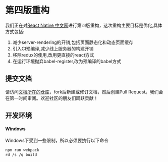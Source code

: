# 第四版重构

我们正在对[React Native 中文网](http://react-native.cn/)进行第四版重构，这次重构主要目标是优化,具体方式包括:

1. 减少server-rendering的开销,包括页面静态化和动态页面缓存
2. 引入CI预编译,减少线上服务器的构建开销
3. 移除redux的使用,改用更直接的react方式
4. 在运行环境抛弃babel-register,改为预编译的babel方式

## 提交文档
请访问[文档所在的仓库](https://github.com/reactnativecn/react-native.cn/tree/stable/docs/docs)，fork后新建或修订文档，然后创建Pull Request。我们会在第一时间审阅。欢迎社区的朋友们踊跃贡献！

## 开发环境

#### Windows

Windows下受到一些限制，所以必须要执行以下命令

```bash
npm run webpack
rd /s /q build
```
